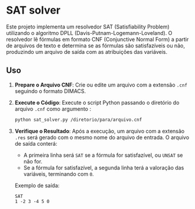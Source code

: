 # SAT solver
Este projeto implementa um resolvedor SAT (Satisfiability Problem) utilizando o algoritmo DPLL (Davis-Putnam-Logemann-Loveland). O resolvedor lê fórmulas em formato CNF (Conjunctive Normal Form) a partir de arquivos de texto e determina se as fórmulas são satisfazíveis ou não, produzindo um arquivo de saída com as atribuições das variáveis.
## Uso

1. **Prepare o Arquivo CNF**: Crie ou edite um arquivo com a extensão `.cnf` seguindo o formato DIMACS.

2. **Execute o Código**: Execute o script Python passando o diretório do arquivo `.cnf` como argumento :

   ```bash
   python sat_solver.py /diretorio/para/arquivo.cnf
   ```

3. **Verifique o Resultado**: Após a execução, um arquivo com a extensão `.res` será gerado com o mesmo nome do arquivo de entrada. O arquivo de saída conterá:

   - A primeira linha será `SAT` se a fórmula for satisfazível, ou `UNSAT` se não for.
   - Se a fórmula for satisfazível, a segunda linha terá a valoração das variáveis, terminando com `0`.

   Exemplo de saída:

   ```
   SAT
   1 -2 3 -4 5 0
   ```